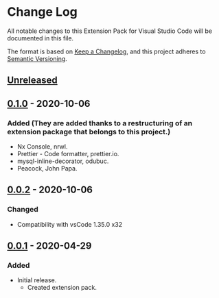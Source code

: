 # Change Log

All notable changes to this Extension Pack for Visual Studio Code will be documented in this file.

The format is based on [Keep a Changelog](https://keepachangelog.com/en/1.0.0/),
and this project adheres to [Semantic Versioning](https://semver.org/spec/v2.0.0.html).

## [Unreleased]

## [0.1.0] - 2020-10-06

### Added (They are added thanks to a restructuring of an extension package that belongs to this project.)

* Nx Console, nrwl.
* Prettier - Code formatter, prettier.io.
* mysql-inline-decorator, odubuc.
* Peacock, John Papa.

## [0.0.2] - 2020-10-06

### Changed

* Compatibility with vsCode 1.35.0 x32

## [0.0.1] - 2020-04-29

### Added

* Initial release.
  * Created extension pack.

[Unreleased]: https://github.com/Gydunhn/Angular-Developers-TE/tree/develop
[0.1.0]: https://github.com/Gydunhn/Angular-Developers-TE/releases/tag/0.1.0
[0.0.2]: https://github.com/Gydunhn/Angular-Developers-TE/releases/tag/0.0.2
[0.0.1]: https://github.com/Gydunhn/Angular-Developers-TE/releases/tag/0.0.1
